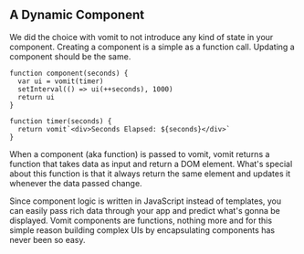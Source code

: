 ## A Dynamic Component

We did the choice with vomit to not introduce any kind of state in your component. Creating a component is a simple as a function call. Updating a component should be the same.

```vomit
function component(seconds) {
  var ui = vomit(timer)
  setInterval(() => ui(++seconds), 1000)
  return ui
}

function timer(seconds) {
  return vomit`<div>Seconds Elapsed: ${seconds}</div>`
}
```

When a component (aka function) is passed to vomit, vomit returns a function that takes data as input and return a DOM element. What's special about this function is that it always return the same element and updates it whenever the data passed change.

Since component logic is written in JavaScript instead of templates, you can easily pass rich data through your app and predict what's gonna be displayed. Vomit components are functions, nothing more and for this simple reason building complex UIs by encapsulating components has never been so easy.
